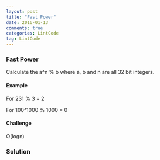 ```yaml
---
layout: post
title: "Fast Power"
date: 2016-01-13
comments: true
categories: LintCode
tag: LintCode
---
```


### Fast Power


Calculate the a^n % b where a, b and n are all 32 bit integers.

#### Example
For 231 % 3 = 2

For 100^1000 % 1000 = 0

#### Challenge
O(logn)

<!--more-->

### Solution
